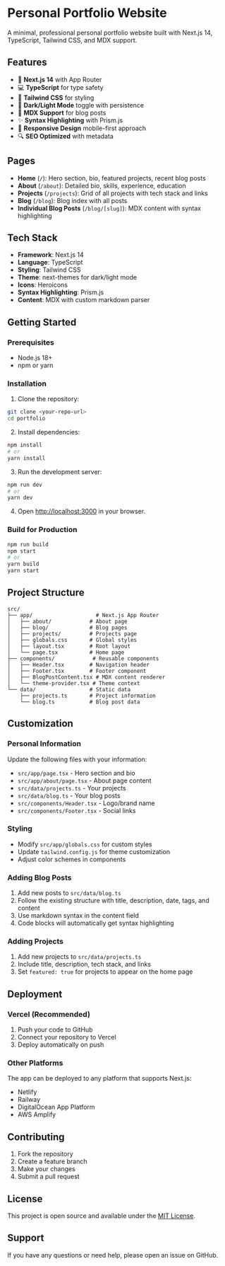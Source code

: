 # Personal Portfolio Website

A minimal, professional personal portfolio website built with Next.js 14, TypeScript, Tailwind CSS, and MDX support.

## Features

- 🚀 **Next.js 14** with App Router
- 💻 **TypeScript** for type safety
- 🎨 **Tailwind CSS** for styling
- 🌙 **Dark/Light Mode** toggle with persistence
- 📝 **MDX Support** for blog posts
- ✨ **Syntax Highlighting** with Prism.js
- 📱 **Responsive Design** mobile-first approach
- 🔍 **SEO Optimized** with metadata

## Pages

- **Home** (`/`): Hero section, bio, featured projects, recent blog posts
- **About** (`/about`): Detailed bio, skills, experience, education
- **Projects** (`/projects`): Grid of all projects with tech stack and links
- **Blog** (`/blog`): Blog index with all posts
- **Individual Blog Posts** (`/blog/[slug]`): MDX content with syntax highlighting

## Tech Stack

- **Framework**: Next.js 14
- **Language**: TypeScript
- **Styling**: Tailwind CSS
- **Theme**: next-themes for dark/light mode
- **Icons**: Heroicons
- **Syntax Highlighting**: Prism.js
- **Content**: MDX with custom markdown parser

## Getting Started

### Prerequisites

- Node.js 18+
- npm or yarn

### Installation

1. Clone the repository:

```bash
git clone <your-repo-url>
cd portfolio
```

2. Install dependencies:

```bash
npm install
# or
yarn install
```

3. Run the development server:

```bash
npm run dev
# or
yarn dev
```

4. Open [http://localhost:3000](http://localhost:3000) in your browser.

### Build for Production

```bash
npm run build
npm start
# or
yarn build
yarn start
```

## Project Structure

```
src/
├── app/                    # Next.js App Router
│   ├── about/            # About page
│   ├── blog/             # Blog pages
│   ├── projects/         # Projects page
│   ├── globals.css       # Global styles
│   ├── layout.tsx        # Root layout
│   └── page.tsx          # Home page
├── components/            # Reusable components
│   ├── Header.tsx        # Navigation header
│   ├── Footer.tsx        # Footer component
│   ├── BlogPostContent.tsx # MDX content renderer
│   └── theme-provider.tsx # Theme context
└── data/                 # Static data
    ├── projects.ts       # Project information
    └── blog.ts           # Blog post data
```

## Customization

### Personal Information

Update the following files with your information:

- `src/app/page.tsx` - Hero section and bio
- `src/app/about/page.tsx` - About page content
- `src/data/projects.ts` - Your projects
- `src/data/blog.ts` - Your blog posts
- `src/components/Header.tsx` - Logo/brand name
- `src/components/Footer.tsx` - Social links

### Styling

- Modify `src/app/globals.css` for custom styles
- Update `tailwind.config.js` for theme customization
- Adjust color schemes in components

### Adding Blog Posts

1. Add new posts to `src/data/blog.ts`
2. Follow the existing structure with title, description, date, tags, and content
3. Use markdown syntax in the content field
4. Code blocks will automatically get syntax highlighting

### Adding Projects

1. Add new projects to `src/data/projects.ts`
2. Include title, description, tech stack, and links
3. Set `featured: true` for projects to appear on the home page

## Deployment

### Vercel (Recommended)

1. Push your code to GitHub
2. Connect your repository to Vercel
3. Deploy automatically on push

### Other Platforms

The app can be deployed to any platform that supports Next.js:

- Netlify
- Railway
- DigitalOcean App Platform
- AWS Amplify

## Contributing

1. Fork the repository
2. Create a feature branch
3. Make your changes
4. Submit a pull request

## License

This project is open source and available under the [MIT License](LICENSE).

## Support

If you have any questions or need help, please open an issue on GitHub.
